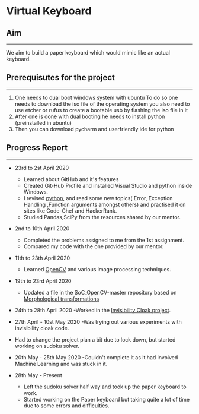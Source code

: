 # Virtual Keyboard


## Aim
---
We aim to build a paper keyboard which would mimic like an actual keyboard.

## Prerequisutes for the project
---
1. One needs to dual boot windows system with ubuntu
   To do so one needs to download the iso file of the operating system
   you also need to use etcher or rufus to create a bootable usb by flashing the iso file in it
2. After one is done with dual booting he needs to install python (preinstalled in ubuntu)
3. Then you can download pycharm and userfriendly ide for python


## Progress Report
---

* 23rd to 2st April 2020
  - Learned about GitHub and it's features
  - Created Git-Hub Profile and installed Visual Studio and python inside Windows.
  - I revised [python](https://www.learnpython.org/), and read some new topics( Error, Exception Handling ,Function arguments amongst others) and practised it on sites like Code-Chef and HackerRank.
  - Studied Pandas,SciPy from the resources shared by our mentor.

* 2nd to 10th April 2020
  - Completed the problems assigned to me from the 1st assignment.
  - Compared my code with the one provided by our mentor.
  
* 11th to 23th April 2020
  - Learned [OpenCV](https://www.youtube.com/watch?v=kdLM6AOd2vc&list=PLS1QulWo1RIa7D1O6skqDQ-JZ1GGHKK-K) and various image processing techniques.
  
* 19th to 23rd April 2020 
  - Updated a file in the SoC_OpenCV-master repository based on [Morphological transformations](https://github.com/MananKGarg/SOC_20_Virtual_Keyboard/blob/master/SoC_OpenCV-master/17.%20(Bitthal)Morphological%20Transformations.md)
 
* 24th to 28th April 2020
  -Worked in the [Invisibility Cloak project](https://github.com/MananKGarg/SOC_20_Virtual_Keyboard/blob/master/Invisibility%20Cloak/Bitthal.md).
    
* 27th April - 10st May 2020
  -Was trying out various experiments with invisibility cloak code.
  
* Had to change the project plan a bit due to lock down, but started working on sudoku solver.

* 20th May - 25th May 2020
  -Couldn't complete it as it had involved Machine Learning and was stuck in it.
  
  
* 28th May - Present
  - Left the sudoku solver half way and took up the paper keyboard to work.
  - Started working on the Paper keyboard but taking quite a lot of time due to some errors and difficulties. 
